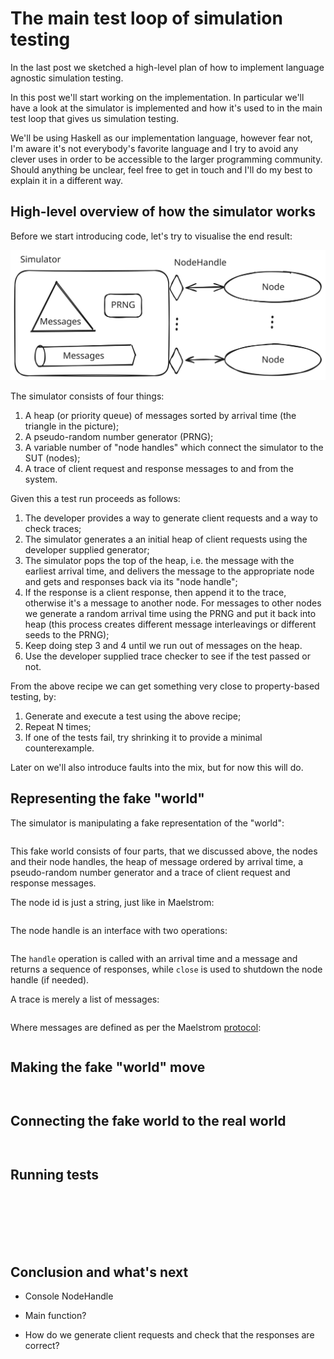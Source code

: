 # The main test loop of simulation testing

In the last post we sketched a high-level plan of how to implement
language agnostic simulation testing.

In this post we'll start working on the implementation. In particular we'll
have a look at the simulator is implemented and how it's used to in the main
test loop that gives us simulation testing.

We'll be using Haskell as our implementation language, however fear
not, I'm aware it's not everybody's favorite language and I try to avoid any
clever uses in order to be accessible to the larger programming community.
Should anything be unclear, feel free to get in touch and I'll do my best to
explain it in a different way.

## High-level overview of how the simulator works

Before we start introducing code, let's try to visualise the end result:

![Picture of simulator and nodes](../image/simulator.svg)

The simulator consists of four things:

  1. A heap (or priority queue) of messages sorted by arrival time (the
     triangle in the picture);
  2. A pseudo-random number generator (PRNG);
  3. A variable number of "node handles" which connect the simulator to the SUT
     (nodes);
  4. A trace of client request and response messages to and from the system.

Given this a test run proceeds as follows:

  1. The developer provides a way to generate client requests and a way to
     check traces;
  2. The simulator generates a an initial heap of client requests using the
     developer supplied generator;
  3. The simulator pops the top of the heap, i.e. the message with the earliest
     arrival time, and delivers the message to the appropriate node and gets
     and responses back via its "node handle";
  4. If the response is a client response, then append it to the trace,
     otherwise it's a message to another node. For messages to other nodes we
     generate a random arrival time using the PRNG and put it back into heap
     (this process creates different message interleavings or different seeds
     to the PRNG);
  5. Keep doing step 3 and 4 until we run out of messages on the heap.
  6. Use the developer supplied trace checker to see if the test passed or not.

From the above recipe we can get something very close to property-based
testing, by:

  1. Generate and execute a test using the above recipe;
  2. Repeat N times;
  3. If one of the tests fail, try shrinking it to provide a minimal
     counterexample.

Later on we'll also introduce faults into the mix, but for now this will do.

## Representing the fake "world"

The simulator is manipulating a fake representation of the "world":

``` {.haskell include=../moskstraumen/src/Moskstraumen/Simulate.hs snippet=World}
```

This fake world consists of four parts, that we discussed above, the nodes and
their node handles, the heap of message ordered by arrival time, a
pseudo-random number generator and a trace of client request and response
messages.

The node id is just a string, just like in Maelstrom:

``` {.haskell include=../moskstraumen/src/Moskstraumen/NodeId.hs snippet=NodeId}
```

The node handle is an interface with two operations:

``` {.haskell include=../moskstraumen/src/Moskstraumen/NodeHandle.hs snippet=NodeHandle}
```

The `handle` operation is called with an arrival time and a message and returns
a sequence of responses, while `close` is used to shutdown the node handle (if
needed).

A trace is merely a list of messages:

``` {.haskell include=../moskstraumen/src/Moskstraumen/Simulate.hs snippet=Trace}
```

Where messages are defined as per the Maelstrom
[protocol](https://github.com/jepsen-io/maelstrom/blob/main/doc/protocol.md):

``` {.haskell include=../moskstraumen/src/Moskstraumen/Message.hs snippet=Message}
```

## Making the fake "world" move

``` {.haskell include=../moskstraumen/src/Moskstraumen/Simulate.hs snippet=stepWorld}
```

``` {.haskell include=../moskstraumen/src/Moskstraumen/Simulate.hs snippet=runWorld}
```

## Connecting the fake world to the real world

``` {.haskell include=../moskstraumen/src/Moskstraumen/Simulate.hs snippet=Deployment}
```

``` {.haskell include=../moskstraumen/src/Moskstraumen/Simulate.hs snippet=newWorld}
```

## Running tests

``` {.haskell include=../moskstraumen/src/Moskstraumen/Simulate.hs snippet=TestConfig}
```

``` {.haskell include=../moskstraumen/src/Moskstraumen/Simulate.hs snippet=defaultTestConfig}
```

``` {.haskell include=../moskstraumen/src/Moskstraumen/Workload.hs snippet=Workload}
```

``` {.haskell include=../moskstraumen/src/Moskstraumen/Simulate.hs snippet=blackboxTest}
```

``` {.haskell include=../moskstraumen/src/Moskstraumen/Simulate.hs snippet=TestResult}
```

``` {.haskell include=../moskstraumen/src/Moskstraumen/Simulate.hs snippet=runTests}
```

``` {.haskell include=../moskstraumen/src/Moskstraumen/Simulate.hs snippet=runTest}
```

## Conclusion and what's next

* Console NodeHandle

* Main function?

* How do we generate client requests and check that the responses are correct?


